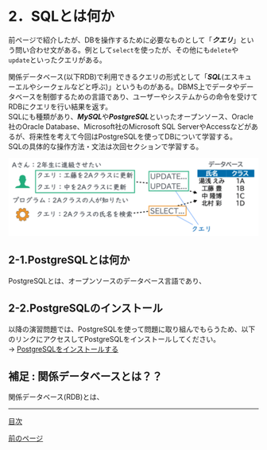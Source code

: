 # 2．SQLとは何か

前ページで紹介したが、DBを操作するために必要なものとして「***クエリ***」という問い合わせ文がある。例として`select`を使ったが、その他にも`delete`や`update`といったクエリがある。  

関係データベース(以下RDB)で利用できるクエリの形式として「***SQL***(エスキューエルやシークェルなどと呼ぶ)」というものがある。DBMS上でデータやデータベースを制御するための言語であり、ユーザーやシステムからの命令を受けてRDBにクエリを行い結果を返す。  
SQLにも種類があり、***MySQL***や***PostgreSQL***といったオープンソース、Oracle社のOracle Database、Microsoft社のMicrosoft SQL ServerやAccessなどがあるが、将来性を考えて今回はPostgreSQLを使ってDBについて学習する。  
SQLの具体的な操作方法・文法は次回セクションで学習する。  

<img width="700" src="https://github.com/122yuuki/SDP_DB/blob/main/Section_1/DB_%E3%82%AF%E3%82%A8%E3%83%AA%E8%AA%AC%E6%98%8E%E5%9B%B3.png">  

## 2-1.PostgreSQLとは何か

PostgreSQLとは、オープンソースのデータベース言語であり、  

## 2-2.PostgreSQLのインストール

以降の演習問題では、PostgreSQLを使って問題に取り組んでもらうため、以下のリンクにアクセスしてPostgreSQLをインストールしてください。  
-> [PostgreSQLをインストールする](https://github.com/122yuuki/SDP_DB/blob/main/Section_1/PostgreSQL_install.md)  

## 補足 : 関係データベースとは？？
関係データベース(RDB)とは、

___

[目次](https://github.com/122yuuki/SDP_DB/tree/main#readme)  

[前のページ](https://github.com/122yuuki/SDP_DB/blob/main/Section_1/section_1-2.md)  
